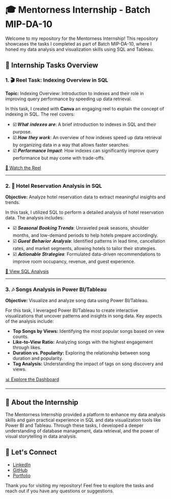 # 🎓 Mentorness Internship - Batch MIP-DA-10

Welcome to my repository for the Mentorness Internship! This repository showcases the tasks I completed as part of Batch MIP-DA-10, where I honed my data analysis and visualization skills using SQL and Tableau.

## 🌟 Internship Tasks Overview

### 1. 🎬 Reel Task: Indexing Overview in SQL
**Topic:** Indexing Overview: Introduction to indexes and their role in improving query performance by speeding up data retrieval.

In this task, I created with **Canva** an engaging reel to explain the concept of indexing in SQL. The reel covers:
- ☑️ 𝑾𝒉𝒂𝒕 𝒊𝒏𝒅𝒆𝒙𝒆𝒔 𝒂𝒓𝒆: A brief introduction to indexes in SQL and their purpose.
- ☑️ 𝑯𝒐𝒘 𝒕𝒉𝒆𝒚 𝒘𝒐𝒓𝒌: An overview of how indexes speed up data retrieval by organizing data in a way that allows faster searches.
- ☑️ 𝑷𝒆𝒓𝒇𝒐𝒓𝒎𝒂𝒏𝒄𝒆 𝑰𝒎𝒑𝒂𝒄𝒕: How indexes can significantly improve query performance but may come with trade-offs.

[🎥 Watch the Reel](#) <!-- Add link to your reel if available -->

---

### 2. 🏨 Hotel Reservation Analysis in SQL
**Objective:** Analyze hotel reservation data to extract meaningful insights and trends.

In this task, I utilized SQL to perform a detailed analysis of hotel reservation data. The analysis includes:
- ☑️ 𝑺𝒆𝒂𝒔𝒐𝒏𝒂𝒍 𝑩𝒐𝒐𝒌𝒊𝒏𝒈 𝑻𝒓𝒆𝒏𝒅𝒔: Unraveled peak seasons, shoulder months, and low-demand periods to help hotels prepare accordingly.
- ☑️ 𝑮𝒖𝒆𝒔𝒕 𝑩𝒆𝒉𝒂𝒗𝒊𝒐𝒓 𝑨𝒏𝒂𝒍𝒚𝒔𝒊𝒔: Identified patterns in lead time, cancellation rates, and market segments, allowing hotels to tailor their strategies.
- ☑️ 𝑨𝒄𝒕𝒊𝒐𝒏𝒂𝒃𝒍𝒆 𝑺𝒕𝒓𝒂𝒕𝒆𝒈𝒊𝒆𝒔: Formulated data-driven recommendations to improve room occupancy, revenue, and guest experience.

[📁 View SQL Analysis](#) <!-- Add link to your SQL scripts or analysis -->

---

### 3. 🎶 Songs Analysis in Power BI/Tableau
**Objective:** Visualize and analyze song data using Power BI/Tableau.

For this task, I leveraged Power BI/Tableau to create interactive visualizations that uncover patterns and insights in song data. Key aspects of the analysis include:
- **Top Songs by Views:** Identifying the most popular songs based on view counts.
- **Like-to-View Ratio:** Analyzing songs with the highest engagement through likes.
- **Duration vs. Popularity:** Exploring the relationship between song duration and popularity.
- **Tag Analysis:** Understanding the impact of tags on song discovery and views.

[📊 Explore the Dashboard](#) <!-- Add link to your Power BI/Tableau dashboard if available -->

---

## 🚀 About the Internship
The Mentorness Internship provided a platform to enhance my data analysis skills and gain practical experience in SQL and data visualization tools like Power BI and Tableau. Through these tasks, I developed a deeper understanding of database management, data retrieval, and the power of visual storytelling in data analysis.

## 🤝 Let's Connect
- [LinkedIn](https://linkedin.com/in/your-profile)
- [GitHub](https://github.com/your-username)
- [Portfolio](https://your-portfolio.com)

Thank you for visiting my repository! Feel free to explore the tasks and reach out if you have any questions or suggestions.
